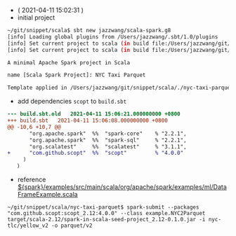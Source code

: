 - ( 2021-04-11 15:02:31 )
- initial project
```bash
~/git/snippet/scala$ sbt new jazzwang/scala-spark.g8
[info] Loading global plugins from /Users/jazzwang/.sbt/1.0/plugins
[info] Set current project to scala (in build file:/Users/jazzwang/git/snippet/scala/)
[info] Set current project to scala (in build file:/Users/jazzwang/git/snippet/scala/)

A minimal Apache Spark project in Scala

name [Scala Spark Project]: NYC Taxi Parquet

Template applied in /Users/jazzwang/git/snippet/scala/./nyc-taxi-parquet
```
- add dependencies `scopt` to `build.sbt`
```diff
--- build.sbt.old	2021-04-11 15:06:21.000000000 +0800
+++ build.sbt	2021-04-11 15:06:08.000000000 +0800
@@ -10,6 +10,7 @@
       "org.apache.spark"  %%  "spark-core"    % "2.2.1",
       "org.apache.spark"  %%  "spark-sql"     % "2.2.1",
       "org.scalatest"     %%  "scalatest"     % "3.1.1",
+      "com.github.scopt"  %%  "scopt"         % "4.0.0"
     )
   )
```
- reference [${spark}/examples/src/main/scala/org/apache/spark/examples/ml/DataFrameExample.scala](https://github.com/apache/spark/blob/0494dc90af48ce7da0625485a4dc6917a244d580/examples/src/main/scala/org/apache/spark/examples/ml/DataFrameExample.scala)

```
~/git/snippet/scala/nyc-taxi-parquet$ spark-submit --packages "com.github.scopt:scopt_2.12:4.0.0" --class example.NYC2Parquet target/scala-2.12/spark-in-scala-seed-project_2.12-0.1.0.jar -i nyc-tlc/yellow_v2 -o parquet/v2
```
